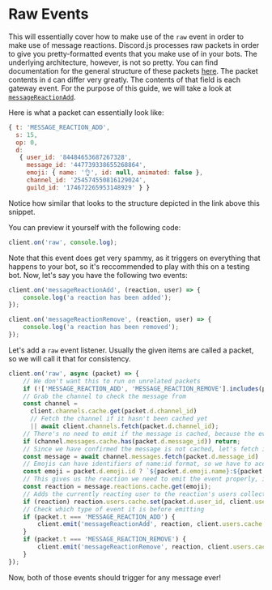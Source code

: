 # Raw Events

This will essentially cover how to make use of the `raw` event in order to make use of message reactions. Discord.js processes raw packets in order to give you pretty-formatted events that you make use of in your bots. The underlying architecture, however, is not so pretty. You can find documentation for the general structure of these packets [here](https://discordapp.com/developers/docs/topics/gateway#payloads). The packet contents in `d` can differ very greatly. The contents of that field is each gateway event. For the purpose of this guide, we will take a look at [`messageReactionAdd`](https://discordapp.com/developers/docs/topics/gateway#message-reaction-add).

Here is what a packet can essentially look like:

```javascript
{ t: 'MESSAGE_REACTION_ADD',
  s: 15,
  op: 0,
  d:
   { user_id: '84484653687267328',
     message_id: '447739338655268864',
     emoji: { name: '👌', id: null, animated: false },
     channel_id: '254574550816129024',
     guild_id: '174672265953148929' } }
```

Notice how similar that looks to the structure depicted in the link above this snippet.

You can preview it yourself with the following code:

```javascript
client.on('raw', console.log);
```

Note that this event does get very spammy, as it triggers on everything that happens to your bot, so it's reccommended to play with this on a testing bot. Now, let's say you have the following two events:

```javascript
client.on('messageReactionAdd', (reaction, user) => {
    console.log('a reaction has been added');
});

client.on('messageReactionRemove', (reaction, user) => {
    console.log('a reaction has been removed');
});
```

Let's add a `raw` event listener. Usually the given items are called a packet, so we will call it that for consistency.

```javascript
client.on('raw', async (packet) => {
    // We don't want this to run on unrelated packets
    if (!['MESSAGE_REACTION_ADD', 'MESSAGE_REACTION_REMOVE'].includes(packet.t)) return;
    // Grab the channel to check the message from
    const channel = 
      client.channels.cache.get(packet.d.channel_id)
      // Fetch the channel if it hasn't been cached yet
      || await client.channels.fetch(packet.d.channel_id);
    // There's no need to emit if the message is cached, because the event will fire anyway for that
    if (channel.messages.cache.has(packet.d.message_id)) return;
    // Since we have confirmed the message is not cached, let's fetch it
    const message = await channel.messages.fetch(packet.d.message_id)
    // Emojis can have identifiers of name:id format, so we have to account for that case as well
    const emoji = packet.d.emoji.id ? `${packet.d.emoji.name}:${packet.d.emoji.id}` : packet.d.emoji.name;
    // This gives us the reaction we need to emit the event properly, in top of the message object
    const reaction = message.reactions.cache.get(emoji);
    // Adds the currently reacting user to the reaction's users collection.
    if (reaction) reaction.users.cache.set(packet.d.user_id, client.users.cache.get(packet.d.user_id));
    // Check which type of event it is before emitting
    if (packet.t === 'MESSAGE_REACTION_ADD') {
        client.emit('messageReactionAdd', reaction, client.users.cache.get(packet.d.user_id));
    }
    if (packet.t === 'MESSAGE_REACTION_REMOVE') {
        client.emit('messageReactionRemove', reaction, client.users.cache.get(packet.d.user_id));
    }
});
```

Now, both of those events should trigger for any message ever!

